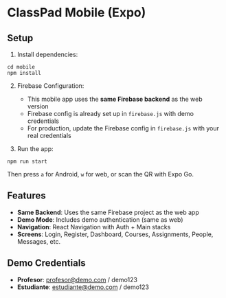 # ClassPad Mobile (Expo)

## Setup

1. Install dependencies:

```
cd mobile
npm install
```

2. Firebase Configuration:
   - This mobile app uses the **same Firebase backend** as the web version
   - Firebase config is already set up in `firebase.js` with demo credentials
   - For production, update the Firebase config in `firebase.js` with your real credentials

3. Run the app:

```
npm run start
```

Then press `a` for Android, `w` for web, or scan the QR with Expo Go.

## Features

- **Same Backend**: Uses the same Firebase project as the web app
- **Demo Mode**: Includes demo authentication (same as web)
- **Navigation**: React Navigation with Auth + Main stacks
- **Screens**: Login, Register, Dashboard, Courses, Assignments, People, Messages, etc.

## Demo Credentials

- **Profesor**: profesor@demo.com / demo123
- **Estudiante**: estudiante@demo.com / demo123


